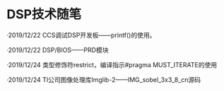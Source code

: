 # DSP技术随笔
 
 ·2019/12/22 CCS调试DSP开发板——printf()的使用。
 
 ·2019/12/22 DSP/BIOS——PRD模块
 
 ·2019/12/24 类型修饰符restrict，编译指示#pragma MUST_ITERATE的使用
 
 ·2019/12/24 TI公司图像处理库Imglib-2——IMG_sobel_3x3_8_cn源码
